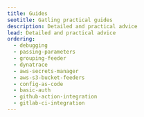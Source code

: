 ```yaml
---
title: Guides
seotitle: Gatling practical guides
description: Detailed and practical advice
lead: Detailed and practical advice
ordering:
  - debugging
  - passing-parameters
  - grouping-feeder
  - dynatrace
  - aws-secrets-manager
  - aws-s3-bucket-feeders
  - config-as-code
  - basic-auth
  - github-action-integration
  - gitlab-ci-integration
---
```


